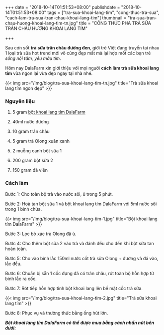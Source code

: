 +++
date = "2018-10-14T01:51:53+08:00"
publishdate = "2018-10-14T01:51:53+08:00"
tags = ["tra-sua-khoai-lang-tim", "cong-thuc-tra-sua", "cach-lam-tra-sua-tran-chau-khoai-lang-tim"]
thumbnail = "tra-sua-tran-chau-huong-khoai-lang-tim-tn.jpg"
title = "CÔNG THỨC PHA TRÀ SỮA TRÂN CHÂU HƯƠNG KHOAI LANG TÍM"

+++

Sau cơn sốt **trà sữa trân châu đường đen**, giới trẻ Việt đang truyền tai nhau 1 loại trà sữa hot trend mới vô cùng đẹp mắt mà lại hợp mốt các bạn trẻ _sống nội tâm, yêu màu tím_.

Hôm nay DalaFarm xin giới thiệu với mọi người **cách làm trả sữa khoai lang tím** vừa ngon lại vừa đẹp ngay tại nhà nhé.

{{< img src="/img/blog/tra-sua-khoai-lang-tim-tn.jpg" title="Trà sữa khoai lang tím ngon đẹp" >}}

### Nguyên liệu

1. 5 gram [bột khoai lang tím DalaFarm](/san-pham/bột-khoai-lang-tím-50g/)

5. 40ml nước đường

6. 10 gram trân châu

7. 5 gram trà Olong xuân xanh

8. 2 muỗng canh bột sữa 1
   
9. 200 gram bột sữa 2

10. 150 gram đá viên

### Cách làm

Bước 1: Cho toàn bộ trà vào nước sôi, ủ trong 5 phút.

Bước 2: Hoà tan bột sữa 1 và bột khoai lang tím DalaFarm với 5ml nước sôi trong 1 bình chứa.

{{< img src="/img/blog/tra-sua-khoai-lang-tim-1.jpg" title="Bột khoai lang tím DalaFarm" >}}

Bước 3: Lọc bỏ xác trà Olong đã ủ.

Bước 4: Cho thêm bột sữa 2 vào trà và đánh đều cho đến khi bột sữa tan hoàn toàn.

Bước 5: Cho vào bình lắc 150ml nước cốt trà sữa Olong + đường và đá vào, lắc đều.

Bước 6: Chuẩn bị sẵn 1 cốc đựng đã có trân châu, rót toàn bộ hỗn hợp từ bình lắc ra cốc.

Bước 7: Rót tiếp hỗn hợp tinh bột khoai lang lên bề mặt cốc trà sữa.

{{< img src="/img/blog/tra-sua-khoai-lang-tim-2.jpg" title="Trà sữa khoai lang tím" >}}

Bước 8: Phục vụ và thưởng thức bằng ống hút lớn.

_**Bột khoai lang tím DalaFarm có thể được mua bằng cách nhấn nút bên dưới:**_ 

